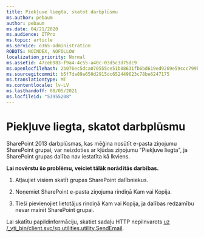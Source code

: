```yaml
---
title: Piekļuve liegta, skatot darbplūsmu
ms.author: pebaum
author: pebaum
ms.date: 04/21/2020
ms.audience: ITPro
ms.topic: article
ms.service: o365-administration
ROBOTS: NOINDEX, NOFOLLOW
localization_priority: Normal
ms.assetid: 47ceb983-f9a4-4c55-a40c-03d5c3d75dc9
ms.openlocfilehash: 2b076ec5dca070555ce51b88631fb6bd619ed9269e59ccc799b23b8b95547c16
ms.sourcegitcommit: b5f7da89a650d2915dc652449623c78be6247175
ms.translationtype: MT
ms.contentlocale: lv-LV
ms.lasthandoff: 08/05/2021
ms.locfileid: "53955208"
---
```

# <a name="access-denied-when-viewing-a-workflow"></a>Piekļuve liegta, skatot darbplūsmu

SharePoint 2013 darbplūsmas, kas mēģina nosūtīt e-pasta ziņojumu SharePoint grupai, var neizdoties ar kļūdas ziņojumu "Piekļuve liegta", ja SharePoint grupas dalība nav iestatīta kā Ikviens.
  
 **Lai novērstu šo problēmu, veiciet tālāk norādītās darbības.**
  
 1. Atļaujiet visiem skatīt grupas SharePoint dalībniekus.
  
 2. Noņemiet SharePoint e-pasta ziņojuma rindiņā Kam vai Kopija.
  
 3. Tieši pievienojiet lietotājus rindiņā Kam vai Kopija, ja dalības redzamību nevar mainīt SharePoint grupai.
  
Lai skatītu papildinformāciju, skatiet sadaļu HTTP nepilnvarots [uz /_vti_bin/client.svc/sp.utilities.utility.SendEmail](https://go.microsoft.com/fwlink/?linkid=2044694&amp;clcid=0x409).
  
